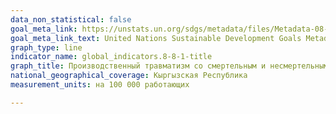 ```yaml
---
data_non_statistical: false
goal_meta_link: https://unstats.un.org/sdgs/metadata/files/Metadata-08-08-01.pdf
goal_meta_link_text: United Nations Sustainable Development Goals Metadata (PDF 381 KB)
graph_type: line
indicator_name: global_indicators.8-8-1-title
graph_title: Производственный травматизм со смертельным и несмертельным исходом в разбивке по полу и территории
national_geographical_coverage: Кыргызская Республика
measurement_units: на 100 000 работающих

---
```


